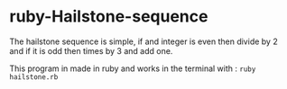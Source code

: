 # ruby-Hailstone-sequence
The hailstone sequence is simple, if and integer is even then divide by 2 and if it is odd then times by 3 and add one. 

This program in made in ruby and works in the terminal with :
```ruby hailstone.rb```
